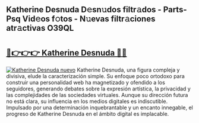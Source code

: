 ## Katherine Desnuda D𝚎sn𝚞dos filtr𝚊dos - Parts-Psq Vid𝚎os f𝚘tos - N𝚞evas filtr𝚊ciones atr𝚊ctivas O39QL

# <h2><a href="http://mbaq8i.tromn.icu/?c=Katherine+Desnuda">🔗👉👉👉 Katherine Desnuda 🔗🔗</a></h2>

[![Katherine Desnuda nuevo](https://i.imgur.com/pEAQMta.gif)](http://mbaq8i.tromn.icu/?c=Katherine+Desnuda)
Katherine Desnuda, una figura compleja y divisiva, elude la caracterización simple. Su enfoque poco ortodoxo para construir una personalidad web ha magnetizado y ofendido a los seguidores, generando debates sobre la expresión artística, la privacidad y las complejidades de las sociedades virtuales. Aunque su dirección futura no está clara, su influencia en los medios digitales es indiscutible. Impulsado por una determinación inquebrantable y un encanto innegable, el progreso de Katherine Desnuda en el ámbito digital es implacable.
